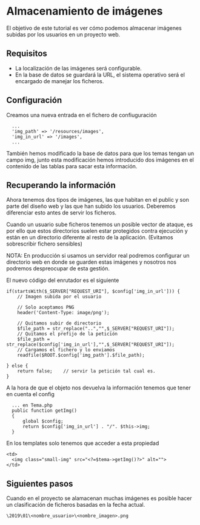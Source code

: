 # Almacenamiento de imágenes

El objetivo de este tutorial es ver cómo podemos almacenar imágenes subidas por los usuarios en un proyecto web.

## Requisitos

- La localización de las imágenes será configurable.
- En la base de datos se guardará la URL, el sistema operativo será el encargado de manejar los ficheros.

## Configuración

Creamos una nueva entrada en el fichero de confiuguración
```
  ...
  'img_path' => '/resources/images',
  'img_in_url' => '/images',
  ...
```

También hemos modificado la base de datos para que los temas tengan un campo img, junto esta modificación hemos introducido dos imágenes en el contenido de las tablas para sacar esta información.

## Recuperando la información

Ahora tenemos dos tipos de imágenes, las que habitan en el public y son parte del diseño web y las que han subido los usuarios. Deberemos diferenciar esto antes de servir los ficheros.

Cuando un usuario sube ficheros tenemos un posible vector de ataque, es por ello que estos directorios suelen estar protegidos contra ejecución y están en un directorio diferente al resto de la aplicación. (Evitamos sobrescribir fichero sensibles)

NOTA: En producción si usamos un servidor real podremos configurar un directorio web en donde se guarden estas imágenes y nosotros nos podremos despreocupar de esta gestión.

El nuevo código del enrutador es el siguiente
```
if(startsWith($_SERVER["REQUEST_URI"], $config['img_in_url'])) {
    // Imagen subida por el usuario

    // Solo aceptamos PNG
    header('Content-Type: image/png');

    // Quitamos subir de directorio
    $file_path = str_replace("..","",$_SERVER["REQUEST_URI"]);
    // Quitamos el prefijo de la petición
    $file_path = str_replace($config['img_in_url'],"",$_SERVER["REQUEST_URI"]);
    // Cargamos el fichero y lo enviamos
    readfile($ROOT.$config['img_path'].$file_path);

} else {
    return false;    // servir la petición tal cual es.
}
```

A la hora de que el objeto nos devuelva la información tenemos que tener en cuenta el config
```
  ... en Tema.php
  public function getImg()
  {
      global $config;
      return $config['img_in_url'] . "/". $this->img;
  }
```

En los templates solo tenemos que acceder a esta propiedad
```
<td>
  <img class="small-img" src="<?=$tema->getImg()?>" alt="">
</td>
```



## Siguientes pasos

Cuando en el proyecto se alamacenan muchas imágenes es posible hacer un clasificación de ficheros basadas en la fecha actual.
```
\2019\01\<nombre_usuario>\<nombre_imagen>.png
```
